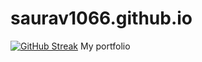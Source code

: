 # saurav1066.github.io

[![GitHub Streak](https://streak-stats.demolab.com/saurav1066=DenverCoder1)](https://git.io/streak-stats)
My portfolio
